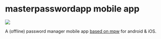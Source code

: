 # masterpasswordapp mobile app

![](https://github.com/patlux/masterpassword-mobile-app/workflows/Expo%20Publish%20CI/badge.svg)

A (offline) password manager mobile app [based on mpw](https://masterpassword.app/) for android & iOS.
